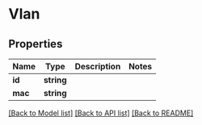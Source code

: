 # Vlan

## Properties
Name | Type | Description | Notes
------------ | ------------- | ------------- | -------------
**id** | **string** |  | 
**mac** | **string** |  | 

[[Back to Model list]](../README.md#documentation-for-models) [[Back to API list]](../README.md#documentation-for-api-endpoints) [[Back to README]](../README.md)


